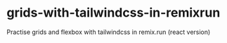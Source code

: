 # grids-with-tailwindcss-in-remixrun
Practise grids and flexbox with tailwindcss in remix.run (react version)
